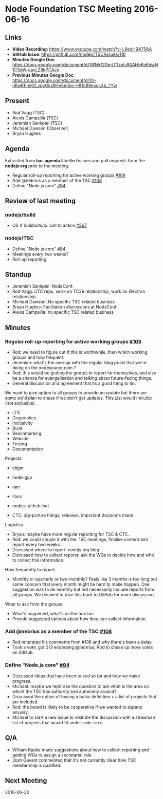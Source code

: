 # Node Foundation TSC Meeting 2016-06-16

## Links

* **Video Recording**: <https://www.youtube.com/watch?v=L9ebH9A75AA>
* **GitHub Issue**: <https://github.com/nodejs/TSC/issues/110>
* **Minutes Google Doc**: <https://docs.google.com/document/d/1WMrf2OmU11zqlu9SAHeKq8dwH1CSnW-eavLZ8kPCAJo>
* **Previous Minutes Google Doc**: <https://docs.google.com/document/d/1O-nRwKhmKG_vpyGkzlhFe5m5qi-H81cB6nagL4d_7Yw>

## Present

* Rod Vagg (TSC)
* Alexis Campailla (TSC)
* Jeremiah Senkpiel (TSC)
* Michael Dawson (Observer)
* Bryan Hughes

## Agenda

Extracted from **tsc-agenda** labelled issues and pull requests
from the **nodejs org** prior to the meeting.

* Regular roll-up reporting for active working groups
  [#109](https://github.com/nodejs/TSC/issues/109)
* Add @nebrius as a member of the TSC
  [#108](https://github.com/nodejs/TSC/pull/108)
* Define "Node.js core" [#84](https://github.com/nodejs/TSC/issues/84)

## Review of last meeting

### nodejs/build

* OS X buildbots/ci: call to action [#367](https://github.com/nodejs/build/issues/367)

### nodejs/TSC

* Define "Node.js core" [#84](https://github.com/nodejs/TSC/issues/84)
* Meetings every two weeks?
* Roll-up reporting

## Standup

* Jeremiah Senkpiel: NodeConf.
* Rod Vagg: CTC repo, work on TC39 relationship, work on Electron relationship
* Michael Dawson: No specific TSC related business
* Bryan Hughes: Facilitation discussions at NodeConf
* Alexis Campailla: no specific TSC related business

## Minutes

### Regular roll-up reporting for active working groups [#109](https://github.com/nodejs/TSC/issues/109)

* Rod: we need to figure out if this is worthwhile, then which
  working groups and how frequent.
* Jeremiah: what's the overlap with the regular blog posts
  that we're doing on the nodesource.com ?
* Rod: this would be getting the groups to report for themselves,
  and also be a chance for evangelisation and talking about future-facing things.
* General discussion and agreement that its a good thing to do.

We want to give option to all groups to provide an update but there
are some we'd plan to chase if we don't get updates.  This List
would include: (not exclusive):

* LTS
* Diagnostics
* Inclusivity
* Build
* Benchmarking
* Website
* Testing
* Documentation

Projects:

* citgm

* node-gyp

* nan

* libuv

* nodejs-github-bot

* CTC: big-picture things, releases, important decisions made

Logistics

* Bryan: maybe have more regular reporting for TSC & CTC.
* Rod: we could couple it with the TSC meetings,
  finalise content and report every two weeks.
* Discussed where to report: nodejs.org blog
* Discussed how to collect reports: ask the WGs to decide
  how and who to collect this information.

How frequently to report:

* Monthly or quarterly or two-monthly? Feels
  like 3 months is too long but some concern that
  every month might be hard to make happen.  One
  suggestion was to do monthly but not necessarily
  include reports from all groups. We decided to
  take this back to GitHub for more discussion.

What to ask from the groups:

* What's happened, what's on the horizon
* Provide suggested options about how they
  can collect information.

### Add @nebrius as a member of the TSC [#108](https://github.com/nodejs/TSC/pull/108)

* Rod reiterated his comments from #108 and why there's been a delay.
* Took a vote, got 3/3 endorsing @nebrius, Rod to chase up more votes on GitHub.

### Define "Node.js core" [#84](https://github.com/nodejs/TSC/issues/84)

* Discussed ideas that have been raised so far and how we make progress.
* Michael: maybe we rephrase the question to ask what is the area
  on which the TSC has authority and autonomy around?
* Discussed the option of having a basic definition +
  a list of projects that are included.
* Rod: the board is likely to be cooperative if we wanted to expand anyway.
* Michael to start a new issue to rekindle the discussion with a strawman
  list of projects that would fit under `node core`.

## Q/A

* William Kapke made suggestions about how to collect reporting
  and getting WGs to assign a secretarial role.
* Josh Gavant commented that it's not currently clear how
  TSC membership is qualified.

## Next Meeting

2016-06-30
